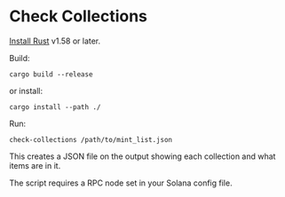 # Check Collections

[Install Rust](https://www.rust-lang.org/learn/get-started) v1.58 or later.

Build:

```
cargo build --release
```

or install:

```
cargo install --path ./
```

Run:

```
check-collections /path/to/mint_list.json
```

This creates a JSON file on the output showing each collection and what items are in it.

The script requires a RPC node set in your Solana config file.
